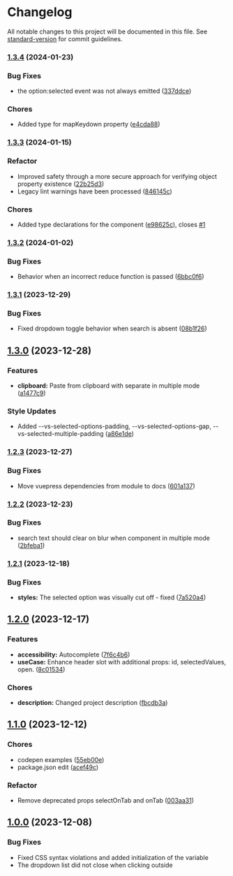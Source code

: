 # Changelog

All notable changes to this project will be documented in this file. See [standard-version](https://github.com/conventional-changelog/standard-version) for commit guidelines.

### [1.3.4](https://github.com/voral/vs-vue3-select/compare/v1.3.3...v1.3.4) (2024-01-23)


### Bug Fixes

* the option:selected event was not always emitted ([337ddce](https://github.com/voral/vs-vue3-select/commit/337ddce29313d49905d169c8beac1c6e98794052))


### Chores

* Added type for mapKeydown  property ([e4cda88](https://github.com/voral/vs-vue3-select/commit/e4cda88ad7bb610d87547f7b4a04ab33a889f3ce))

### [1.3.3](https://github.com/voral/vs-vue3-select/compare/v1.3.2...v1.3.3) (2024-01-15)


### Refactor

* Improved safety through a more secure approach for verifying object property existence ([22b25d3](https://github.com/voral/vs-vue3-select/commit/22b25d35e8b31d3fc3aca1d393b8e371fcea709e))
* Legacy lint warnings have been processed ([846145c](https://github.com/voral/vs-vue3-select/commit/846145c6409e48fd5093f7f4dbaefc606af93f65))


### Chores

* Added type declarations for the component ([e98625c](https://github.com/voral/vs-vue3-select/commit/e98625c5565d00a4b2380ed502665d3449f63bcc)), closes [#1](https://github.com/voral/vs-vue3-select/issues/1)

### [1.3.2](https://github.com/voral/vs-vue3-select/compare/v1.3.1...v1.3.2) (2024-01-02)


### Bug Fixes

* Behavior when an incorrect reduce function is passed ([6bbc0f6](https://github.com/voral/vs-vue3-select/commit/6bbc0f6887c04e49e4d49a4e50c6dc010356763b))

### [1.3.1](https://github.com/voral/vs-vue3-select/compare/v1.3.0...v1.3.1) (2023-12-29)


### Bug Fixes

* Fixed dropdown toggle behavior when search is absent ([08b1f26](https://github.com/voral/vs-vue3-select/commit/08b1f263a07eb2c006893bc7f69c941dd0f227d3))

## [1.3.0](https://github.com/voral/vs-vue3-select/compare/v1.2.3...v1.3.0) (2023-12-28)


### Features

* **clipboard:** Paste from clipboard with separate in multiple mode ([a1477c9](https://github.com/voral/vs-vue3-select/commit/a1477c9ea1be85e500b4e7464e243c08aeb1725b))


### Style Updates

* Added --vs-selected-options-padding, --vs-selected-options-gap, --vs-selected-multiple-padding ([a86e1de](https://github.com/voral/vs-vue3-select/commit/a86e1de07409082091b0e65d8af1dca745a3ad83))

### [1.2.3](https://github.com/voral/vs-vue3-select/compare/v1.2.2...v1.2.3) (2023-12-27)


### Bug Fixes

* Move vuepress dependencies from module to docs ([601a137](https://github.com/voral/vs-vue3-select/commit/601a1375b8af4484b788ec395e55eb5b353a1f07))

### [1.2.2](https://github.com/voral/vs-vue3-select/compare/v1.2.1...v1.2.2) (2023-12-23)


### Bug Fixes

* search text should clear on blur when component in multiple mode ([2bfeba1](https://github.com/voral/vs-vue3-select/commit/2bfeba1aacb4e475dee8f82ca538cfa40a878cd5))

### [1.2.1](https://github.com/voral/vs-vue3-select/compare/v1.2.0...v1.2.1) (2023-12-18)


### Bug Fixes

* **styles:** The selected option was visually cut off - fixed ([7a520a4](https://github.com/voral/vs-vue3-select/commit/7a520a4fe97429b93c446582b81803728a89102e))

## [1.2.0](https://github.com/voral/vs-vue3-select/compare/v1.1.0...v1.2.0) (2023-12-17)


### Features

* **accessibility:** Autocomplete ([7f6c4b6](https://github.com/voral/vs-vue3-select/commit/7f6c4b6f13ea0a6a0decf20133eac7b53bf26359))
* **useCase:** Enhance header slot with additional props: id, selectedValues, open. ([8c01534](https://github.com/voral/vs-vue3-select/commit/8c01534e9d0d573d6988d0b6916b86fda73036d4))


### Chores

* **description:** Changed project description ([fbcdb3a](https://github.com/voral/vs-vue3-select/commit/fbcdb3ab9098256e4eb9017142e9535692ad7e44))

## [1.1.0](https://github.com/voral/vs-vue3-select/compare/v1.0.0...v1.1.0) (2023-12-12)


### Chores

* codepen examples ([55eb00e](https://github.com/voral/vs-vue3-select/commit/55eb00ed578a69753210e0e83aff5e6d69d0daa9))
* package.json edit ([acef49c](https://github.com/voral/vs-vue3-select/commit/acef49cf9b29cc9c3abfa23ee0a533057df9b9b9))


### Refactor

* Remove deprecated props selectOnTab and onTab ([003aa31](https://github.com/voral/vs-vue3-select/commit/003aa31f3ec97f83546e0a64b14a1fc28d14bfe6))

## [1.0.0](https://github.com/voral/vs-vue3-select/compare/v0.2.1...v1.0.0) (2023-12-08)

### Bug Fixes

* Fixed CSS syntax violations and added initialization of the variable
* The dropdown list did not close when clicking outside
